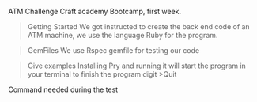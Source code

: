 ATM Challenge
 Craft academy Bootcamp, first week.


>Getting Started
We got instructed to create the back end code of an ATM machine, we use the language Ruby for the program.

>GemFiles
We use Rspec gemfile for testing our code

>Give examples
Installing Pry and running it will start the program in your terminal
to finish the program digit >Quit

Command needed during the test

